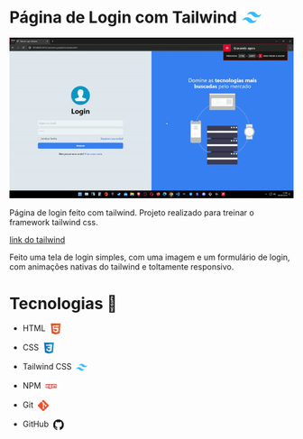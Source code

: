 # <h1 style="display: flex; align: center; gap: 10px">Página de Login com Tailwind <img style="max-width: 34px" src="./github/Tailwind CSS.svg"></h1>

<img src="./github/unknown_2024.06.06-14.58_1-ezgif.com-video-to-gif-converter.gif" />

<p>Página de login feito com tailwind. Projeto realizado para treinar o framework tailwind css.

<a href="https://tailwindcss.com/" target="_blank">link do tailwind</a>

Feito uma tela de login simples, com uma imagem e um formulário de login, com animações nativas do tailwind e toltamente responsivo.

</p>

# Tecnologias 🚀

- <p style="display: flex; gap: 8px; align:center">HTML <img style="max-width: 20px" src="./github/HTML5.svg" /></p>
- <p style="display: flex; gap: 8px; align:center">CSS <img style="max-width: 20px" src="./github/CSS3.svg"/></p>
- <p style="display: flex; gap: 8px; align:center">Tailwind CSS<img style="max-width: 20px" src="./github/Tailwind CSS.svg"/></p>
- <p style="display: flex; gap: 8px; align:center">NPM<img style="max-width: 20px" src="./github/NPM.svg"/></p>
- <p style="display: flex; gap: 8px; align:center">Git<img style="max-width: 20px" src="./github/Git.svg"/></p>
- <p style="display: flex; gap: 8px; align:center">GitHub<img style="max-width: 20px" src="./github/GitHub.svg"/></p>

